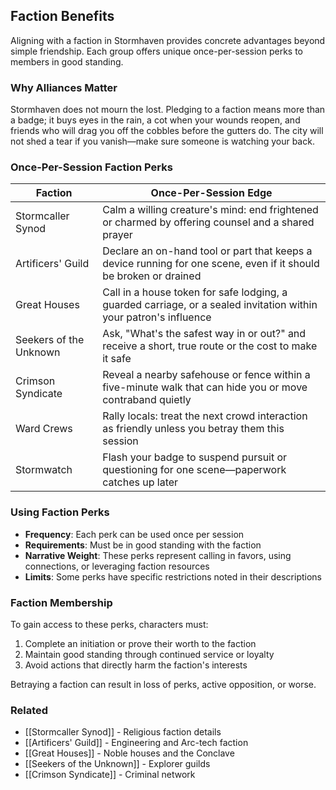 ## Faction Benefits

Aligning with a faction in Stormhaven provides concrete advantages beyond simple friendship. Each group offers unique once-per-session perks to members in good standing.

### Why Alliances Matter

Stormhaven does not mourn the lost. Pledging to a faction means more than a badge; it buys eyes in the rain, a cot when your wounds reopen, and friends who will drag you off the cobbles before the gutters do. The city will not shed a tear if you vanish—make sure someone is watching your back.

### Once-Per-Session Faction Perks

| Faction | Once-Per-Session Edge |
|---------|----------------------|
| Stormcaller Synod | Calm a willing creature's mind: end frightened or charmed by offering counsel and a shared prayer |
| Artificers' Guild | Declare an on-hand tool or part that keeps a device running for one scene, even if it should be broken or drained |
| Great Houses | Call in a house token for safe lodging, a guarded carriage, or a sealed invitation within your patron's influence |
| Seekers of the Unknown | Ask, "What's the safest way in or out?" and receive a short, true route or the cost to make it safe |
| Crimson Syndicate | Reveal a nearby safehouse or fence within a five-minute walk that can hide you or move contraband quietly |
| Ward Crews | Rally locals: treat the next crowd interaction as friendly unless you betray them this session |
| Stormwatch | Flash your badge to suspend pursuit or questioning for one scene—paperwork catches up later |

### Using Faction Perks

- **Frequency**: Each perk can be used once per session
- **Requirements**: Must be in good standing with the faction
- **Narrative Weight**: These perks represent calling in favors, using connections, or leveraging faction resources
- **Limits**: Some perks have specific restrictions noted in their descriptions

### Faction Membership

To gain access to these perks, characters must:
1. Complete an initiation or prove their worth to the faction
2. Maintain good standing through continued service or loyalty
3. Avoid actions that directly harm the faction's interests

Betraying a faction can result in loss of perks, active opposition, or worse.

### Related

- [[Stormcaller Synod]] - Religious faction details
- [[Artificers' Guild]] - Engineering and Arc-tech faction
- [[Great Houses]] - Noble houses and the Conclave
- [[Seekers of the Unknown]] - Explorer guilds
- [[Crimson Syndicate]] - Criminal network

